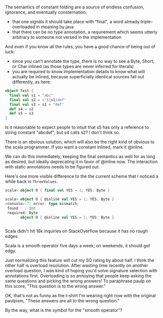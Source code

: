 The semantics of constant folding are a source of endless confusion, ignorance, and eventually consternation.

- that one signals it should take place with "final", a word already triple-overloaded in meaning by java
- that there can be no type annotation, a requirement which seems utterly arbitrary to someone not versed in the implementation

And even if you know all the rules, you have a good chance of being out of luck:

- since you can't annotate the type, there is no way to see a Byte, Short, or Char inlined (as those types are never inferred for literals)
- you are required to know implementation details to know what will actually be inlined, because superficially identical sources fall out differently, as here:
```scala
object Test {
  final val s1 = "abc"
  final val s2 = s"${s1}def"
  final val s3 = s1 + "def"
  def s4 = s2
  def s5 = s3
}
```
Is it reasonable to expect people to intuit that s5 has only a reference to string constant "abcdef", but s4 calls s2? I don't think so.

There is an obvious solution, which will also be the right kind of obvious to the scala programmer. If you want a constant inlined, mark it @inline.

We can do this immediately, keeping the final semantics as well for as long as desired, but ideally deprecating it in favor of @inline now.
The interaction with static annotations needs to be figured out.

Here's one more visible difference to the the current scheme that I noticed a while back in `ThreeValues`.

```scala
scala> object O { final val YES = 1; YES: Byte }

scala> object O { @inline val YES = 1; YES: Byte }
<console>:7: error: type mismatch;
 found   : Int
 required: Byte
       object O { @inline val YES = 1; YES: Byte }
                                       ^                                          ^
```
Scala didn't hit 16k inquiries on StackOverflow because it has no rough edges.

Scala is a smooth operator five days a week; on weekends, it should get edgy.

Just normalizing this feature will cut my SO rating by about half.  I think the other half is overload resolution.  After wasting time recently on another overload question, I was kind of hoping you'd solve signature selection with annotations first.  Overloading is so annoying that people keep asking the same questions and picking the wrong answers!  To paraphrase paulp on this score, "This question is to the wrong answer."

OK, that's not as funny as the t-shirt I'm wearing right now with the original paulpism, "These answers are all to the wrong question."

By the way, what is the symbol for the "smooth operator"?
